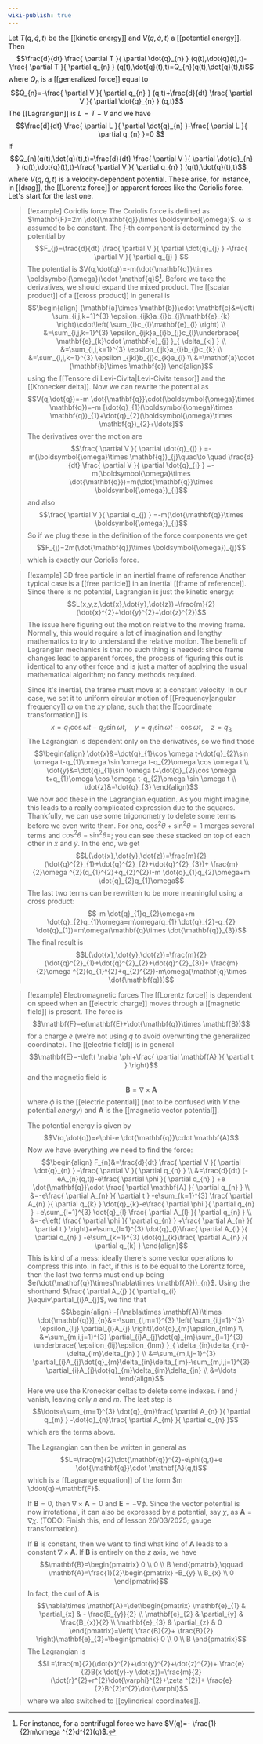 ```yaml
---
wiki-publish: true
---
```

Let $T(q,\dot{q},t)$ be the [[kinetic energy]] and $V(q,\dot{q},t)$ a [[potential energy]]. Then
$$\frac{d}{dt} \frac{ \partial T }{ \partial \dot{q}_{n} } (q(t),\dot{q}(t),t)-\frac{ \partial T }{ \partial q_{n} } (q(t),\dot{q}(t),t)=Q_{n}(q(t),\dot{q}(t),t)$$
where $Q_{n}$ is a [[generalized force]] equal to
$$Q_{n}=-\frac{ \partial V }{ \partial q_{n} } (q,t)+\frac{d}{dt} \frac{ \partial V }{ \partial \dot{q}_{n} } (q,t)$$
The [[Lagrangian]] is $L=T-V$ and we have
$$\frac{d}{dt} \frac{ \partial L }{ \partial \dot{q}_{n} }-\frac{ \partial L }{ \partial q_{n} }=0  $$
If
$$Q_{n}(q(t),\dot{q}(t),t)=\frac{d}{dt} \frac{ \partial V }{ \partial \dot{q}_{n} } (q(t),\dot{q}(t),t)-\frac{ \partial V }{ \partial q_{n} } (q(t),\dot{q}(t),t)$$
where $V(q,\dot{q},t)$ is a velocity-dependent potential. These arise, for instance, in [[drag]], the [[Lorentz force]] or apparent forces like the Coriolis force. Let's start for the last one.

> [!example] Coriolis force
> The Coriolis force is defined as $\mathbf{F}=2m \dot{\mathbf{q}}\times \boldsymbol{\omega}$. $\boldsymbol{\omega}$ is assumed to be constant. The $j$-th component is determined by the potential by
> $$F_{j}=\frac{d}{dt} \frac{ \partial V }{ \partial \dot{q}_{j} } -\frac{ \partial V }{ \partial q_{j} } $$
> The potential is $V(q,\dot{q})=-m(\dot{\mathbf{q}}\times \boldsymbol{\omega})\cdot \mathbf{q}$[^1]. Before we take the derivatives, we should expand the mixed product. The [[scalar product]] of a [[cross product]] in general is
> $$\begin{align}
> (\mathbf{a}\times \mathbf{b})\cdot \mathbf{c}&=\left( \sum_{i,j,k=1}^{3} \epsilon_{ijk}a_{i}b_{j}\mathbf{e}_{k} \right)\cdot\left( \sum_{l}c_{l}\mathbf{e}_{l}  \right) \\
> &=\sum_{i,j,k=1}^{3} \epsilon_{ijk}a_{i}b_{j}c_{l}\underbrace{ \mathbf{e}_{k}\cdot \mathbf{e}_{j} }_{ \delta_{kj} } \\
> &=\sum_{i,j,k=1}^{3} \epsilon_{ijk}a_{i}b_{j}c_{k} \\
> &=\sum_{i,j,k=1}^{3} \epsilon _{jki}b_{j}c_{k}a_{i} \\
> &=\mathbf{a}\cdot (\mathbf{b}\times \mathbf{c})
> \end{align}$$
> using the [[Tensore di Levi-Civita|Levi-Civita tensor]] and the [[Kronecker delta]]. Now we can rewrite the potential as
> $$V(q,\dot{q})=-m \dot{\mathbf{q}}\cdot(\boldsymbol{\omega}\times \mathbf{q})=-m [\dot{q}_{1}(\boldsymbol{\omega}\times \mathbf{q})_{1}+\dot{q}_{2}(\boldsymbol{\omega}\times \mathbf{q})_{2}+\ldots]$$
> The derivatives over the motion are
> $$\frac{ \partial V }{ \partial \dot{q}_{j} } =-m(\boldsymbol{\omega}\times \mathbf{q})_{j}\quad\to \quad \frac{d}{dt} \frac{ \partial V }{ \partial \dot{q}_{j} } =-m(\boldsymbol{\omega}\times \dot{\mathbf{q}})=m(\dot{\mathbf{q}}\times \boldsymbol{\omega})_{j}$$
> and also
> $$\frac{ \partial V }{ \partial q_{j} } =-m(\dot{\mathbf{q}}\times \boldsymbol{\omega})_{j}$$
> So if we plug these in the definition of the force components we get
> $$F_{j}=2m(\dot{\mathbf{q}}\times \boldsymbol{\omega})_{j}$$
> which is exactly our Coriolis force.

> [!example] 3D free particle in an inertial frame of reference
> Another typical case is a [[free particle]] in an inertial [[frame of reference]]. Since there is no potential, Lagrangian is just the kinetic energy:
> $$L(x,y,z,\dot{x},\dot{y},\dot{z})=\frac{m}{2}(\dot{x}^{2}+\dot{y}^{2}+\dot{z}^{2})$$
> The issue here figuring out the motion relative to the moving frame. Normally, this would require a lot of imagination and lengthy mathematics to try to understand the relative motion. The benefit of Lagrangian mechanics is that no such thing is needed: since frame changes lead to apparent forces, the process of figuring this out is identical to any other force and is just a matter of applying the usual mathematical algorithm; no fancy methods required.
>
> Since it's inertial, the frame must move at a constant velocity. In our case, we set it to uniform circular motion of [[Frequency|angular frequency]] $\omega$ on the $xy$ plane, such that the [[coordinate transformation]] is
> $$x=q_{1}\cos \omega t-q_{2}\sin \omega t,\quad y=q_{1}\sin \omega t-\cos \omega t,\quad z=q_{3}$$
> The Lagrangian is dependent only on the derivatives, so we find those
> $$\begin{align}
> \dot{x}&=\dot{q}_{1}\cos \omega t-\dot{q}_{2}\sin \omega t-q_{1}\omega \sin \omega t-q_{2}\omega \cos \omega t \\
> \dot{y}&=\dot{q}_{1}\sin \omega t+\dot{q}_{2}\cos \omega t+q_{1}\omega \cos \omega t-q_{2}\omega \sin \omega t \\
> \dot{z}&=\dot{q}_{3}
> \end{align}$$
> We now add these in the Lagrangian equation. As you might imagine, this leads to a really complicated expression due to the squares. Thankfully, we can use some trigonometry to delete some terms before we even write them. For one, $\cos ^{2}\theta+\sin ^{2}\theta=1$ merges several terms and $\cos ^{2}\theta-\sin ^{2}\theta=$; you can see these stacked on top of each other in $\dot{x}$ and $\dot{y}$. In the end, we get
> $$L(\dot{x},\dot{y},\dot{z})=\frac{m}{2}(\dot{q}^{2}_{1}+\dot{q}^{2}_{2}+\dot{q}^{2}_{3})+ \frac{m}{2}\omega ^{2}(q_{1}^{2}+q_{2}^{2})-m \dot{q}_{1}q_{2}\omega+m \dot{q}_{2}q_{1}\omega$$
> The last two terms can be rewritten to be more meaningful using a cross product:
> $$-m \dot{q}_{1}q_{2}\omega+m \dot{q}_{2}q_{1}\omega=m\omega(q_{1} \dot{q}_{2}-q_{2} \dot{q}_{1})=m\omega(\mathbf{q}\times \dot{\mathbf{q}}_{3})$$
> The final result is
> $$L(\dot{x},\dot{y},\dot{z})=\frac{m}{2}(\dot{q}^{2}_{1}+\dot{q}^{2}_{2}+\dot{q}^{2}_{3})+ \frac{m}{2}\omega ^{2}(q_{1}^{2}+q_{2}^{2})-m\omega(\mathbf{q}\times \dot{\mathbf{q}})$$

> [!example] Electromagnetic forces
> The [[Lorentz force]] is dependent on speed when an [[electric charge]] moves through a [[magnetic field]] is present. The force is
> $$\mathbf{F}=e(\mathbf{E}+\dot{\mathbf{q}}\times \mathbf{B})$$
> for a charge $e$ (we're not using $q$ to avoid overwriting the generalized coordinate). The [[electric field]] is in general
> $$\mathbf{E}=-\left( \nabla \phi+\frac{ \partial \mathbf{A} }{ \partial t }  \right)$$
> and the magnetic field is
> $$\mathbf{B}=\nabla\times \mathbf{A}$$
> where $\phi$ is the [[electric potential]] (not to be confused with $V$ the potential *energy*) and $\mathbf{A}$ is the [[magnetic vector potential]].
> 
> The potential energy is given by
$$V(q,\dot{q})=e\phi-e \dot{\mathbf{q}}\cdot \mathbf{A}$$
> Now we have everything we need to find the force:
> $$\begin{align}
> F_{n}&=\frac{d}{dt} \frac{ \partial V }{ \partial \dot{q}_{n} } -\frac{ \partial V }{ \partial q_{n} }  \\
> &=\frac{d}{dt} (-eA_{n}(q,t))-e\frac{ \partial \phi }{ \partial q_{n} } +e \dot{\mathbf{q}}\cdot \frac{ \partial \mathbf{A} }{ \partial q_{n} }  \\
> &=-e\frac{ \partial A_{n} }{ \partial t } -e\sum_{k=1}^{3} \frac{ \partial A_{n} }{ \partial q_{k} } \dot{q}_{k}-e\frac{ \partial \phi }{ \partial q_{n} } +e\sum_{l=1}^{3} \dot{q}_{l} \frac{ \partial A_{l} }{ \partial q_{n} }  \\
> &=-e\left( \frac{ \partial \phi }{ \partial q_{n} } +\frac{ \partial A_{n} }{ \partial t }  \right)+e\sum_{l=1}^{3} \dot{q}_{l}\frac{ \partial A_{l} }{ \partial q_{n} } -e\sum_{k=1}^{3} \dot{q}_{k}\frac{ \partial A_{n} }{ \partial q_{k} } 
> \end{align}$$
> This is kind of a mess: ideally there's some vector operations to compress this into. In fact, if this is to be equal to the Lorentz force, then the last two terms must end up being $e(\dot{\mathbf{q}}\times(\nabla\times \mathbf{A}))_{n}$. Using the shorthand $\frac{ \partial A_{j} }{ \partial q_{i} }\equiv\partial_{i}A_{j}$, we find that
> $$\begin{align}
> -[(\nabla\times \mathbf{A})\times \dot{\mathbf{q}}]_{n}&=-\sum_{l,m=1}^{3} \left( \sum_{i,j=1}^{3} \epsilon_{lij} \partial_{i}A_{j} \right)\dot{q}_{m}\epsilon_{nlm} \\
> &=\sum_{m,i,j=1}^{3} \partial_{i}A_{j}\dot{q}_{m}\sum_{l=1}^{3} \underbrace{ \epsilon_{lij}\epsilon_{lnm} }_{ \delta_{in}\delta_{jm}-\delta_{im}\delta_{jn} } \\
> &=\sum_{m,i,j=1}^{3} \partial_{i}A_{j}\dot{q}_{m}\delta_{in}\delta_{jm}-\sum_{m,i,j=1}^{3} \partial_{i}A_{j}\dot{q}_{m}\delta_{im}\delta_{jn} \\
> &=\ldots
> \end{align}$$
> Here we use the Kronecker deltas to delete some indexes. $i$ and $j$ vanish, leaving only $n$ and $m$. The last step is
> $$\ldots=\sum_{m=1}^{3} \dot{q}_{m}\frac{ \partial A_{n} }{ \partial q_{m} } -\dot{q}_{n}\frac{ \partial A_{m} }{ \partial q_{n} }$$
> which are the terms above.
> 
> The Lagrangian can then be written in general as
> $$L=\frac{m}{2}\dot{\mathbf{q}}^{2}-e\phi(q,t)+e \dot{\mathbf{q}}\cdot \mathbf{A}(q,t)$$
> which is a [[Lagrange equation]] of the form $m \ddot{q}=\mathbf{F}$.
> 
> If $\mathbf{B}=0$, then $\nabla\times \mathbf{A}=0$ and $\mathbf{E}=-\nabla \phi$. Since the vector potential is now irrotational, it can also be expressed by a potential, say $\chi$, as $\mathbf{A}=\nabla \chi$. (TODO: Finish this, end of lesson 26/03/2025; gauge transformation).
> 
> If $\mathbf{B}$ is constant, then we want to find what kind of $\mathbf{A}$ leads to a constant $\nabla\times \mathbf{A}$. If $\mathbf{B}$ is entirely on the $z$ axis, we have
> $$\mathbf{B}=\begin{pmatrix}
> 0 \\
> 0 \\
> B
> \end{pmatrix},\qquad \mathbf{A}=\frac{1}{2}\begin{pmatrix}
> -B_{y} \\
> B_{x} \\
> 0
> \end{pmatrix}$$
> In fact, the curl of $\mathbf{A}$ is
> $$\nabla\times \mathbf{A}=\det\begin{pmatrix}
> \mathbf{e}_{1} & \partial_{x} & - \frac{B_{y}}{2} \\
> \mathbf{e}_{2} & \partial_{y} &  \frac{B_{x}}{2} \\
> \mathbf{e}_{3} & \partial_{z} & 0
> \end{pmatrix}=\left( \frac{B}{2}+ \frac{B}{2} \right)\mathbf{e}_{3}=\begin{pmatrix}
> 0 \\
> 0 \\
> B
> \end{pmatrix}$$
> The Lagrangian is
> $$L=\frac{m}{2}(\dot{x}^{2}+\dot{y}^{2}+\dot{z}^{2})+ \frac{e}{2}B(x \dot{y}-y \dot{x})=\frac{m}{2}(\dot{r}^{2}+r^{2}\dot{\varphi}^{2}+\zeta ^{2})+ \frac{e}{2}B^{2}r^{2}\dot{\varphi}$$
> where we also switched to [[cylindrical coordinates]].

[^1]: For instance, for a centrifugal force we have $V(q)=- \frac{1}{2}m\omega ^{2}d^{2}(q)$. 
